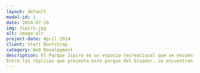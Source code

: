 ```yaml
---
layout: default
modal-id: 1
date: 2014-07-18
img: Jipiro.jpg
alt: image-alt
project-date: April 2014
client: Start Bootstrap
category: Web Development
description: El Parque Jipiro es un espacio recreacional que se encuentra localizado en la provincia de Loja. Este parque también es conocido con el nombre de Parque de la Universidad Cultural a causa de que en aquel se encuentran réplicas de las más importantes manifestaciones culturales del mundo.
Entre las réplicas que presenta este parque del Ecuador, se encuentran la réplica de la Catedral de San Basilio, cuya original se sitúa en Moscú. Esta construcción en el parque, cuenta con dos resbaladeras  que la hacen atractiva para los niños.
---
```


